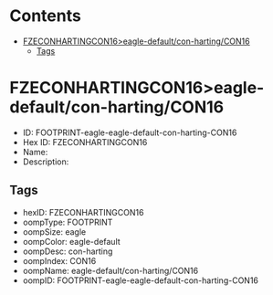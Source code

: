



Contents
========

* [FZECONHARTINGCON16>eagle-default/con-harting/CON16](#fzeconhartingcon16eagle-defaultcon-hartingcon16)
	* [Tags](#tags)

# FZECONHARTINGCON16>eagle-default/con-harting/CON16

- ID: FOOTPRINT-eagle-eagle-default-con-harting-CON16
- Hex ID: FZECONHARTINGCON16
- Name: 
- Description: 

## Tags

- hexID: FZECONHARTINGCON16
- oompType: FOOTPRINT
- oompSize: eagle
- oompColor: eagle-default
- oompDesc: con-harting
- oompIndex: CON16
- oompName: eagle-default/con-harting/CON16
- oompID: FOOTPRINT-eagle-eagle-default-con-harting-CON16
